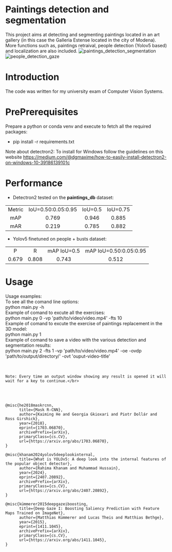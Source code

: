 # Paintings detection and segmentation
This project aims at detecting and segmenting paintings located in an art gallery (in this case the Galleria Estense located in the city of Modena). More functions such as, paintings retraival, people detection (Yolov5 based) and localization are also included.
![paintings_detection_segmentation](assets/pds.gif)
![people_detection_gaze](assets/pdg.gif)

# Introduction
The code was written for my university exam of Computer Vision Systems.

# PrePrerequisites

Prepare a python or conda venv and execute to fetch all the required packages:
* pip install -r requirements.txt

Note about detectron2: To install for Windows follow the guidelines on this website https://medium.com/@dgmaxime/how-to-easily-install-detectron2-on-windows-10-39186139101c

# Performance
- Detectron2 tested on the **paintings_db** dataset:
<table><tbody>
<tr>
<td align="center">Metric</td>
<td align="center">IoU=0.50:0.05:0.95</td>
<td align="center">IoU=0.5</td>
<td align="center">IoU=0.75</td>
</tr>

<tr>
<td align='center'>mAP</td>
<td align='center'>0.769</td>
<td align='center'>0.946</td>
<td align='center'>0.885</td>
</tr>
<tr>
<td align='center'>mAR</td>
<td align='center'>0.219</td>
<td align='center'>0.785</td>
<td align='center'>0.882</td>
</tr>
</tbody></table>

- Yolov5 finetuned on people + busts dataset:
<table><tbody>
<tr>
<td align="center">P</td>
<td align="center">R</td>
<td align="center">mAP IoU=0.5</td>
<td align="center">mAP IoU=0.50:0.05:0.95</td>
</tr>

<tr>
<td align='left'>0.679</td>
<td align='center'>0.808</td>
<td align='center'>0.743</td>
<td align='center'>0.512</td>
</tr>

</tbody></table>

# Usage

Usage examples:</br>
	To see all the comand line options:</br>
		python main.py -h</br>
	Example of comand to excute all the exercises:</br>
		python main.py 0 -vp 'path/to/video/video.mp4' -fts 10</br>
	Example of comand to excute the exercise of paintings replacement in the 3D model:</br>
		python main.py 1</br>
	Example of comand to save a video with the various detection and segmentation results:</br>
		python main.py 2 -fts 1 -vp 'path/to/video/video.mp4' -oe -ovdp 'path/to/output/directory/' -ovt 'ouput-video-title'</br>
		</br></br>

	Note: Every time an output window showing any result is opened it will wait for a key to continue.</br>


</br>
</br>

```
@misc{he2018maskrcnn,
      title={Mask R-CNN}, 
      author={Kaiming He and Georgia Gkioxari and Piotr Dollár and Ross Girshick},
      year={2018},
      eprint={1703.06870},
      archivePrefix={arXiv},
      primaryClass={cs.CV},
      url={https://arxiv.org/abs/1703.06870}, 
}

@misc{khanam2024yolov5deeplookinternal,
      title={What is YOLOv5: A deep look into the internal features of the popular object detector}, 
      author={Rahima Khanam and Muhammad Hussain},
      year={2024},
      eprint={2407.20892},
      archivePrefix={arXiv},
      primaryClass={cs.CV},
      url={https://arxiv.org/abs/2407.20892}, 
}

@misc{kümmerer2015deepgazeiboosting,
      title={Deep Gaze I: Boosting Saliency Prediction with Feature Maps Trained on ImageNet}, 
      author={Matthias Kümmerer and Lucas Theis and Matthias Bethge},
      year={2015},
      eprint={1411.1045},
      archivePrefix={arXiv},
      primaryClass={cs.CV},
      url={https://arxiv.org/abs/1411.1045}, 
}
```